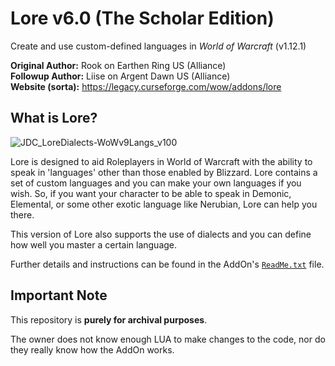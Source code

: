 # Lore v6.0 (The Scholar Edition)
Create and use custom-defined languages in *World of Warcraft* (v1.12.1)

**Original Author:** Rook on Earthen Ring US (Alliance)<br>
**Followup Author:** Liise on Argent Dawn US (Alliance)<br>
**Website (sorta):** https://legacy.curseforge.com/wow/addons/lore

## What is Lore?
![JDC_LoreDialects-WoWv9Langs_v100](https://github.com/JoLiKMC/Lore/assets/102710555/0308d1bd-38be-4b1d-a0a2-58027a9c7a2e)

Lore is designed to aid Roleplayers in World of Warcraft with the ability to
speak in 'languages' other than those enabled by Blizzard. Lore contains a set
of custom languages and you can make your own languages if you wish. So, if you
want your character to be able to speak in Demonic, Elemental, or some other
exotic language like Nerubian, Lore can help you there.

This version of Lore also supports the use of dialects and you can define how
well you master a certain language.

Further details and instructions can be found in the AddOn's [`ReadMe.txt`](https://github.com/JoLiKMC/Lore/blob/main/ReadMe.txt) file.

## Important Note
This repository is **purely for archival purposes**.

The owner does not know enough LUA to make changes to the code, nor do they
really know how the AddOn works.
